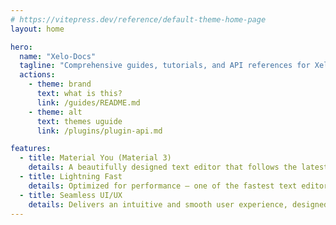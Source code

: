 ```yaml
---
# https://vitepress.dev/reference/default-theme-home-page
layout: home

hero:
  name: "Xelo-Docs"
  tagline: "Comprehensive guides, tutorials, and API references for Xelo-Client"
  actions:
    - theme: brand
      text: what is this?
      link: /guides/README.md
    - theme: alt
      text: themes uguide
      link: /plugins/plugin-api.md

features:
  - title: Material You (Material 3)
    details: A beautifully designed text editor that follows the latest Material You guidelines for a modern Android experience.
  - title: Lightning Fast
    details: Optimized for performance — one of the fastest text editors available on Android.
  - title: Seamless UI/UX
    details: Delivers an intuitive and smooth user experience, designed with attention to detail.
---
```


